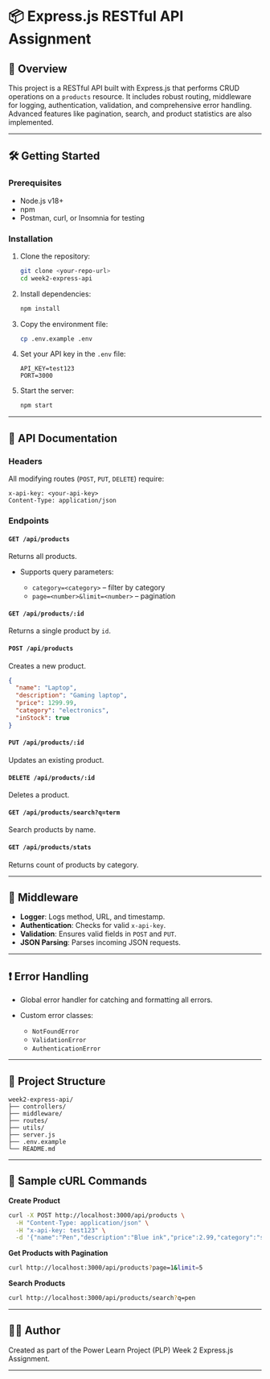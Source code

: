 # 📦 Express.js RESTful API Assignment

## 🚀 Overview

This project is a RESTful API built with Express.js that performs CRUD operations on a `products` resource. It includes robust routing, middleware for logging, authentication, validation, and comprehensive error handling. Advanced features like pagination, search, and product statistics are also implemented.

---

## 🛠️ Getting Started

### Prerequisites

- Node.js v18+
- npm
- Postman, curl, or Insomnia for testing

### Installation

1. Clone the repository:

   ```bash
   git clone <your-repo-url>
   cd week2-express-api
   ```

2. Install dependencies:

   ```bash
   npm install
   ```

3. Copy the environment file:

   ```bash
   cp .env.example .env
   ```

4. Set your API key in the `.env` file:

   ```env
   API_KEY=test123
   PORT=3000
   ```

5. Start the server:

   ```bash
   npm start
   ```

---

## 📘 API Documentation

### Headers

All modifying routes (`POST`, `PUT`, `DELETE`) require:

```http
x-api-key: <your-api-key>
Content-Type: application/json
```

### Endpoints

#### `GET /api/products`

Returns all products.

- Supports query parameters:

  - `category=<category>` – filter by category
  - `page=<number>&limit=<number>` – pagination

#### `GET /api/products/:id`

Returns a single product by `id`.

#### `POST /api/products`

Creates a new product.

```json
{
  "name": "Laptop",
  "description": "Gaming laptop",
  "price": 1299.99,
  "category": "electronics",
  "inStock": true
}
```

#### `PUT /api/products/:id`

Updates an existing product.

#### `DELETE /api/products/:id`

Deletes a product.

#### `GET /api/products/search?q=term`

Search products by name.

#### `GET /api/products/stats`

Returns count of products by category.

---

## 🔐 Middleware

- **Logger**: Logs method, URL, and timestamp.
- **Authentication**: Checks for valid `x-api-key`.
- **Validation**: Ensures valid fields in `POST` and `PUT`.
- **JSON Parsing**: Parses incoming JSON requests.

---

## ❗ Error Handling

- Global error handler for catching and formatting all errors.
- Custom error classes:

  - `NotFoundError`
  - `ValidationError`
  - `AuthenticationError`

---

## 📁 Project Structure

```
week2-express-api/
├── controllers/
├── middleware/
├── routes/
├── utils/
├── server.js
├── .env.example
└── README.md
```

---

## 🧪 Sample cURL Commands

**Create Product**

```bash
curl -X POST http://localhost:3000/api/products \
  -H "Content-Type: application/json" \
  -H "x-api-key: test123" \
  -d '{"name":"Pen","description":"Blue ink","price":2.99,"category":"stationery","inStock":true}'
```

**Get Products with Pagination**

```bash
curl http://localhost:3000/api/products?page=1&limit=5
```

**Search Products**

```bash
curl http://localhost:3000/api/products/search?q=pen
```

---

## 👨‍💻 Author

Created as part of the Power Learn Project (PLP) Week 2 Express.js Assignment.

---
